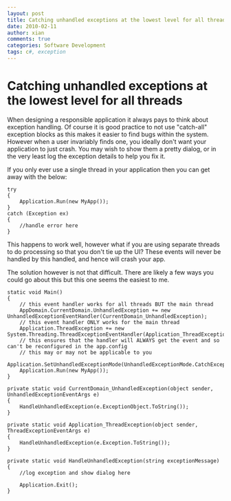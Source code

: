 ```yaml
---
layout: post
title: Catching unhandled exceptions at the lowest level for all threads
date: 2010-02-11
author: xian
comments: true
categories: Software Development
tags: c#, exception
---
```


# Catching unhandled exceptions at the lowest level for all threads

When designing a responsible application it always pays to think about exception handling. Of course it is good practice to not use "catch-all" exception blocks as this makes it easier to find bugs within the system. However when a user invariably finds one, you ideally don't want your application to just crash. You may wish to show them a pretty dialog, or in the very least log the exception details to help you fix it.

If you only ever use a single thread in your application then you can get away with the below:

    try
    {
    	Application.Run(new MyApp());
    }
    catch (Exception ex)
    {
    	//handle error here
    }

This happens to work well, however what if you are using separate threads to do processing so that you don't tie up the UI? These events will never be handled by this handled, and hence will crash your app.

The solution however is not that difficult. There are likely a few ways you could go about this but this one seems the easiest to me.
    
    static void Main()
    {
    	// this event handler works for all threads BUT the main thread
    	AppDomain.CurrentDomain.UnhandledException += new UnhandledExceptionEventHandler(CurrentDomain_UnhandledException);
    	// this event handler ONLY works for the main thread
    	Application.ThreadException += new System.Threading.ThreadExceptionEventHandler(Application_ThreadException);
    	// this ensures that the handler will ALWAYS get the event and so can't be reconfigured in the app.config
    	// this may or may not be applicable to you
    	Application.SetUnhandledExceptionMode(UnhandledExceptionMode.CatchException);
    	Application.Run(new MyApp());
    }
    
    private static void CurrentDomain_UnhandledException(object sender, UnhandledExceptionEventArgs e)
    {
    	HandleUnhandledException(e.ExceptionObject.ToString());
    }
    
    private static void Application_ThreadException(object sender, ThreadExceptionEventArgs e)
    {
    	HandleUnhandledException(e.Exception.ToString());
    }
    
    private static void HandleUnhandledException(string exceptionMessage)
    {
    	//log exception and show dialog here
    
    	Application.Exit();
    }

